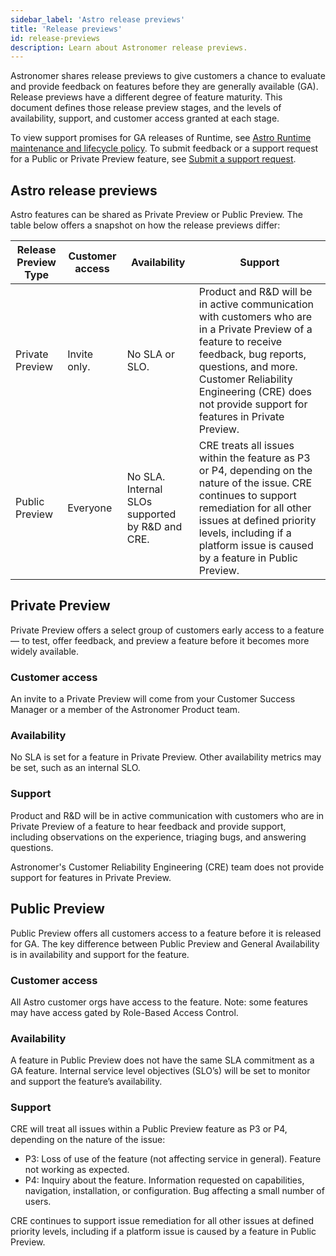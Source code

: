```yaml
---
sidebar_label: 'Astro release previews'
title: 'Release previews'
id: release-previews
description: Learn about Astronomer release previews. 
---
```


Astronomer shares release previews to give customers a chance to evaluate and provide feedback on features before they are generally available (GA). Release previews have a different degree of feature maturity. This document defines those release preview stages, and the levels of availability, support, and customer access granted at each stage.

To view support promises for GA releases of Runtime, see [Astro Runtime maintenance and lifecycle policy](runtime-version-lifecycle-policy.md). To submit feedback or a support request for a Public or Private Preview feature, see [Submit a support request](astro-support.md).

## Astro release previews

Astro features can be shared as Private Preview or Public Preview. The table below offers a snapshot on how the release previews differ:

| Release Preview Type | Customer access | Availability                                    | Support                                                                                                                                                                                                                                                          |
| -------------------- | --------------- | ----------------------------------------------- | ---------------------------------------------------------------------------------------------------------------------------------------------------------------------------------------------------------------------------------------------------------------- |
| Private Preview      | Invite only.    | No SLA or SLO.                                  | Product and R&D will be in active communication with customers who are in a Private Preview of a feature to receive feedback, bug reports, questions, and more. Customer Reliability Engineering (CRE) does not provide support for features in Private Preview. |
| Public Preview       | Everyone        | No SLA. Internal SLOs supported by R&D and CRE. | CRE treats all issues within the feature as P3 or P4, depending on the nature of the issue. CRE continues to support remediation for all other issues at defined priority levels, including if a platform issue is caused by a feature in Public Preview.        |

## Private Preview

Private Preview offers a select group of customers early access to a feature— to test, offer feedback, and preview a feature before it becomes more widely available.

### Customer access 

An invite to a Private Preview will come from your Customer Success Manager or a member of the Astronomer Product team.

### Availability 

No SLA is set for a feature in Private Preview. Other availability metrics may be set, such as an internal SLO.

### Support

Product and R&D will be in active communication with customers who are in Private Preview of a feature to hear feedback and provide support, including observations on the experience, triaging bugs, and answering questions.

Astronomer's Customer Reliability Engineering (CRE) team does not provide support for features in Private Preview.

## Public Preview

Public Preview offers all customers access to a feature before it is released for GA. The key difference between Public Preview and General Availability is in availability and support for the feature. 

### Customer access 

All Astro customer orgs have access to the feature. Note: some features may have access gated by Role-Based Access Control.

### Availability 

A feature in Public Preview does not have the same SLA commitment as a GA feature. Internal service level objectives (SLO’s) will be set to monitor and support the feature’s availability.

### Support

CRE will treat all issues within a Public Preview feature as P3 or P4, depending on the nature of the issue:

- P3: Loss of use of the feature (not affecting service in general). Feature not working as expected.
- P4: Inquiry about the feature. Information requested on capabilities, navigation, installation, or configuration. Bug affecting a small number of users.

CRE continues to support issue remediation for all other issues at defined priority levels, including if a platform issue is caused by a feature in Public Preview.